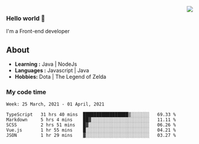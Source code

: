 <img align='right' src="https://github-readme-stats.vercel.app/api?username=jumodada&show_icons=true&theme=vue">

### Hello world 👋

I'm a Front-end developer 
    
## About
-  **Learning :** Java | NodeJs
-  **Languages :** Javascript | Java
-  **Hobbies:** Dota | The Legend of Zelda

### My code time

<!--START_SECTION:waka-->
```text
Week: 25 March, 2021 - 01 April, 2021

TypeScript   31 hrs 40 mins  █████████████████▒░░░░░░░   69.33 % 
Markdown     5 hrs 4 mins    ██▓░░░░░░░░░░░░░░░░░░░░░░   11.11 % 
SCSS         2 hrs 51 mins   █▓░░░░░░░░░░░░░░░░░░░░░░░   06.26 % 
Vue.js       1 hr 55 mins    █░░░░░░░░░░░░░░░░░░░░░░░░   04.21 % 
JSON         1 hr 29 mins    ▓░░░░░░░░░░░░░░░░░░░░░░░░   03.27 % 
```
<!--END_SECTION:waka-->
